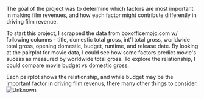 The goal of the project was to determine which factors are most important in making film revenues, and how each factor might contribute differently in driving film revenue. 

To start this project, I scrapped the data from boxofficemojo.com w/ following columns - title, domestic total gross, int'l total gross, worldwide total gross, opening domestic, budget, runtime, and release date. 
By looking at the pairplot for movie data, I could see how some factors predict movie's sucess as measured by worldwide total gross. To explore the relationship, I could compare movie budget vs domestic gross.


Each pairplot shows the relationship, and while budget may be the important factor in driving film revenus, there many other things to consider. 
![Unknown](https://user-images.githubusercontent.com/86501110/135171302-fb47a082-0362-451a-bb57-7f4d06ae9eee.png)
